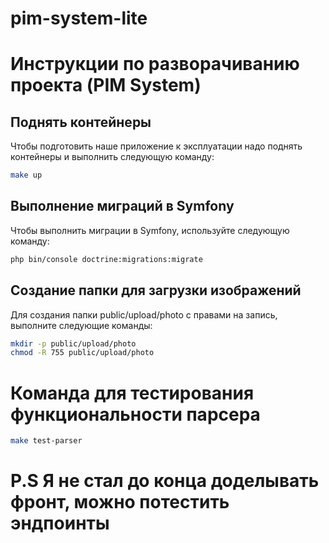# pim-system-lite

# Инструкции по разворачиванию проекта (PIM System)

## Поднять контейнеры 

Чтобы подготовить наше приложение к эксплуатации надо поднять контейнеры и выполнить следующую команду: 
```bash
make up
```

## Выполнение миграций в Symfony

Чтобы выполнить миграции в Symfony, используйте следующую команду:

```bash
php bin/console doctrine:migrations:migrate
```
## Создание папки для загрузки изображений 

Для создания папки public/upload/photo с правами на запись, выполните следующие команды:

```bash
mkdir -p public/upload/photo
chmod -R 755 public/upload/photo
```

# Команда для тестирования функциональности парсера 
```bash
make test-parser
```

# P.S Я не стал до конца доделывать фронт, можно потестить эндпоинты

